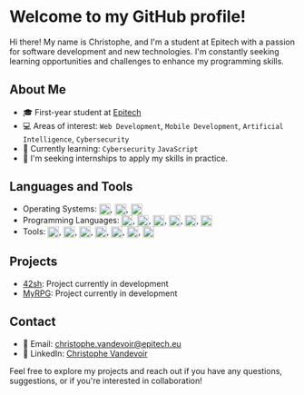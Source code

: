 # Welcome to my GitHub profile!

Hi there! My name is Christophe, and I'm a student at Epitech with a passion for software development and new technologies. I'm constantly seeking learning opportunities and challenges to enhance my programming skills.

## About Me

- 🎓 First-year student at [Epitech](https://www.epitech.eu/)
- 💻 Areas of interest: `Web Development`, `Mobile Development`, `Artificial Intelligence`, `Cybersecurity`
- 🌱 Currently learning: `Cybersecurity` `JavaScript`
- 🔭 I'm seeking internships to apply my skills in practice.

## Languages and Tools

- Operating Systems: <img align="center" width="20" height="20" src="https://img.icons8.com/fluency/512/fedora.png" alt="fedora"/>, <img align="center" width="20" height="20" src="https://img.icons8.com/fluency/512/windows-10.png" alt="windows"/>, <img align="center" width="20" height="20" src="https://img.icons8.com/fluency/512/mac-os.png" alt="macos"/>
- Programming Languages: <img align="center" width="20" height="20" src="https://img.icons8.com/color/512/c-programming.png" alt="c-programming"/>, <img align="center" width="20" height="20" src="https://img.icons8.com/color/512/python--v1.png" alt="python"/>, <img align="center" width="20" height="20" src="https://img.icons8.com/color/512/html-5--v1.png" alt="html-5"/>, <img align="center" width="20" height="20" src="https://img.icons8.com/color/512/php.png" alt="php"/>, <img align="center" width="20" height="20" src="https://img.icons8.com/color/512/mysql-logo.png" alt="mysql-logo"/>, <img align="center" width="20" height="20" src="https://upload.wikimedia.org/wikipedia/commons/thumb/4/40/VB.NET_Logo.svg/1200px-VB.NET_Logo.svg.png" alt="visual-basic"/>
- Tools: <img align="center" width="20" height="20" src="https://img.icons8.com/color/512/git.png" alt="git"/>, <img align="center" width="20" height="20" src="https://img.icons8.com/color/512/docker.png" alt="docker"/>, <img align="center" width="20" height="20" src="https://img.icons8.com/color/512/visual-studio-code-2019.png" alt="visual-studio-code"/>, <img align="center" width="20" height="20" src="https://upload.wikimedia.org/wikipedia/commons/thumb/6/62/Clion.svg/1200px-Clion.svg.png" alt="clion"/>, <img align="center" width="20" height="20" src="https://upload.wikimedia.org/wikipedia/commons/thumb/1/1d/PyCharm_Icon.svg/1200px-PyCharm_Icon.svg.png" alt="pycharm"/>, <img align="center" width="20" height="20" src="https://upload.wikimedia.org/wikipedia/commons/thumb/c/c9/PhpStorm_Icon.svg/1200px-PhpStorm_Icon.svg.png" alt="phpstorm"/>, <img align="center" width="20" height="20" src="https://img.icons8.com/color/512/emacs.png" alt="emacs"/>

## Projects

- [42sh](https://github.com/ItsKarmaOff/42sh): Project currently in development
- [MyRPG](https://github.com/ItsKarmaOff/MyRPG): Project currently in development

## Contact

- 📧 Email: [christophe.vandevoir@epitech.eu](mailto:christophe.vandevoir@epitech.eu)
- 💼 LinkedIn: [Christophe Vandevoir](https://www.linkedin.com/in/christophe-vandevoir/)

Feel free to explore my projects and reach out if you have any questions, suggestions, or if you're interested in collaboration!
